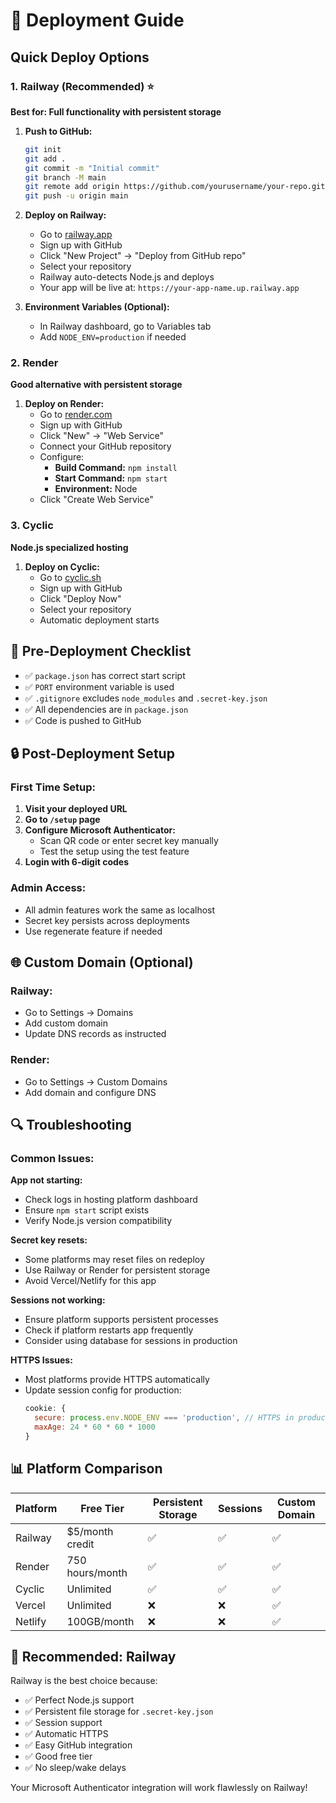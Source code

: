 # 🚀 Deployment Guide

## Quick Deploy Options

### 1. Railway (Recommended) ⭐
**Best for: Full functionality with persistent storage**

1. **Push to GitHub:**
   ```bash
   git init
   git add .
   git commit -m "Initial commit"
   git branch -M main
   git remote add origin https://github.com/yourusername/your-repo.git
   git push -u origin main
   ```

2. **Deploy on Railway:**
   - Go to [railway.app](https://railway.app)
   - Sign up with GitHub
   - Click "New Project" → "Deploy from GitHub repo"
   - Select your repository
   - Railway auto-detects Node.js and deploys
   - Your app will be live at: `https://your-app-name.up.railway.app`

3. **Environment Variables (Optional):**
   - In Railway dashboard, go to Variables tab
   - Add `NODE_ENV=production` if needed

### 2. Render
**Good alternative with persistent storage**

1. **Deploy on Render:**
   - Go to [render.com](https://render.com)
   - Sign up with GitHub
   - Click "New" → "Web Service"
   - Connect your GitHub repository
   - Configure:
     - **Build Command:** `npm install`
     - **Start Command:** `npm start`
     - **Environment:** Node
   - Click "Create Web Service"

### 3. Cyclic
**Node.js specialized hosting**

1. **Deploy on Cyclic:**
   - Go to [cyclic.sh](https://cyclic.sh)
   - Sign up with GitHub
   - Click "Deploy Now"
   - Select your repository
   - Automatic deployment starts

## 🔧 Pre-Deployment Checklist

- ✅ `package.json` has correct start script
- ✅ `PORT` environment variable is used
- ✅ `.gitignore` excludes `node_modules` and `.secret-key.json`
- ✅ All dependencies are in `package.json`
- ✅ Code is pushed to GitHub

## 🔒 Post-Deployment Setup

### First Time Setup:
1. **Visit your deployed URL**
2. **Go to `/setup` page**
3. **Configure Microsoft Authenticator:**
   - Scan QR code or enter secret key manually
   - Test the setup using the test feature
4. **Login with 6-digit codes**

### Admin Access:
- All admin features work the same as localhost
- Secret key persists across deployments
- Use regenerate feature if needed

## 🌐 Custom Domain (Optional)

### Railway:
- Go to Settings → Domains
- Add custom domain
- Update DNS records as instructed

### Render:
- Go to Settings → Custom Domains
- Add domain and configure DNS

## 🔍 Troubleshooting

### Common Issues:

**App not starting:**
- Check logs in hosting platform dashboard
- Ensure `npm start` script exists
- Verify Node.js version compatibility

**Secret key resets:**
- Some platforms may reset files on redeploy
- Use Railway or Render for persistent storage
- Avoid Vercel/Netlify for this app

**Sessions not working:**
- Ensure platform supports persistent processes
- Check if platform restarts app frequently
- Consider using database for sessions in production

**HTTPS Issues:**
- Most platforms provide HTTPS automatically
- Update session config for production:
  ```javascript
  cookie: { 
    secure: process.env.NODE_ENV === 'production', // HTTPS in production
    maxAge: 24 * 60 * 60 * 1000 
  }
  ```

## 📊 Platform Comparison

| Platform | Free Tier | Persistent Storage | Sessions | Custom Domain |
|----------|-----------|-------------------|----------|---------------|
| Railway  | $5/month credit | ✅ | ✅ | ✅ |
| Render   | 750 hours/month | ✅ | ✅ | ✅ |
| Cyclic   | Unlimited | ✅ | ✅ | ✅ |
| Vercel   | Unlimited | ❌ | ❌ | ✅ |
| Netlify  | 100GB/month | ❌ | ❌ | ✅ |

## 🎯 Recommended: Railway

Railway is the best choice because:
- ✅ Perfect Node.js support
- ✅ Persistent file storage for `.secret-key.json`
- ✅ Session support
- ✅ Automatic HTTPS
- ✅ Easy GitHub integration
- ✅ Good free tier
- ✅ No sleep/wake delays

Your Microsoft Authenticator integration will work flawlessly on Railway!